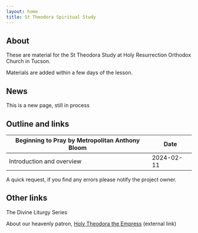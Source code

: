 ```yaml
---
layout: home
title: St Theodora Spiritual Study
---
```


## About
These are material for the St Theodora Study at Holy Resurrection Orthodox Church in Tucson.

Materials are added within a few days of the lesson.

## News
This is a new page, still in process

## Outline and links

Beginning to Pray by Metropolitan Anthony Bloom | Date 
---|---
Introduction and overview | 2024-02-11


A quick request, if you find any errors please notify the project owner.

## Other links
The Divine Liturgy Series  

About our heavenly patron, [Holy Theodora the Empress](https://www.oca.org/saints/lives/2024/02/11/100504-righteous-theodora-wife-of-emperor-theophilus-the-iconoclast) (external link)
 
